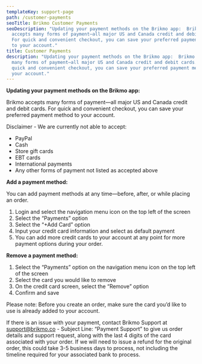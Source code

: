 ```yaml
---
templateKey: support-page
path: /customer-payments
seoTitle: Brikmo Customer Payments
seoDescription: "Updating your payment methods on the Brikmo app:  Brikmo
  accepts many forms of payment—all major US and Canada credit and debit cards.
  For quick and convenient checkout, you can save your preferred payment method
  to your account."
title: Customer Payments
description: "Updating your payment methods on the Brikmo app:  Brikmo accepts
  many forms of payment—all major US and Canada credit and debit cards. For
  quick and convenient checkout, you can save your preferred payment method to
  your account."
---
```

**Updating your payment methods on the Brikmo app:**

Brikmo accepts many forms of payment—all major US and Canada credit and debit cards. For quick and convenient checkout, you can save your preferred payment method to your account.

Disclaimer - We are currently not able to accept:

* PayPal
* Cash
* Store gift cards
* EBT cards
* International payments
* Any other forms of payment not listed as accepted above

**Add a payment method:**

You can add payment methods at any time—before, after, or while placing an order.

1. Login and select the navigation menu icon on the top left of the screen
2. Select the “Payments” option
3. Select the “+Add Card” option
4. Input your credit card information and select as default payment
5. You can add more credit cards to your account at any point for more payment options during your order.

**Remove a payment method:**

1. Select the “Payments” option on the navigation menu icon on the top left of the screen
2. Select the card you would like to remove
3. On the credit card screen, select the “Remove” option
4. Confirm and save

Please note: Before you create an order, make sure the card you’d like to use is already added to your account.

If there is an issue with your payment, contact Brikmo Support at [support@brikmo.co](support@brikmo.co) - Subject Line: “Payment Support” to give us order details and support request, along with the last 4 digits of the card associated with your order. If we will need to issue a refund for the original order, this could take 3-5 business days to process, not including the timeline required for your associated bank to process.